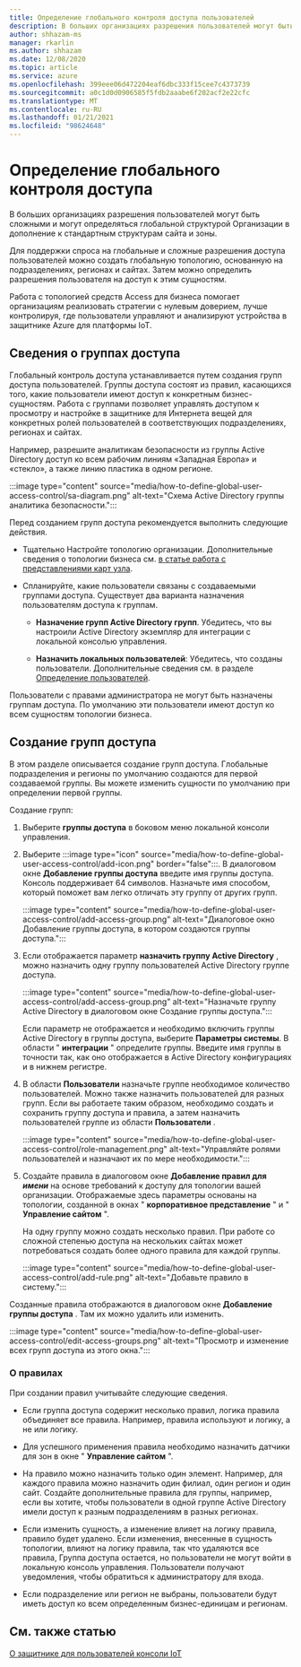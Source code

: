 ```yaml
---
title: Определение глобального контроля доступа пользователей
description: В больших организациях разрешения пользователей могут быть сложными и могут определяться глобальной структурой Организации в дополнение к стандартным структурам сайта и зоны.
author: shhazam-ms
manager: rkarlin
ms.author: shhazam
ms.date: 12/08/2020
ms.topic: article
ms.service: azure
ms.openlocfilehash: 399eee06d472204eaf6dbc333f15cee7c4373739
ms.sourcegitcommit: a0c1d0d0906585f5fdb2aaabe6f202acf2e22cfc
ms.translationtype: MT
ms.contentlocale: ru-RU
ms.lasthandoff: 01/21/2021
ms.locfileid: "98624648"
---
```

# <a name="define-global-access-control"></a>Определение глобального контроля доступа

В больших организациях разрешения пользователей могут быть сложными и могут определяться глобальной структурой Организации в дополнение к стандартным структурам сайта и зоны.

Для поддержки спроса на глобальные и сложные разрешения доступа пользователей можно создать глобальную топологию, основанную на подразделениях, регионах и сайтах. Затем можно определить разрешения пользователя на доступ к этим сущностям.

Работа с топологией средств Access для бизнеса помогает организациям реализовать стратегии с нулевым доверием, лучше контролируя, где пользователи управляют и анализируют устройства в защитнике Azure для платформы IoT.

## <a name="about-access-groups"></a>Сведения о группах доступа

Глобальный контроль доступа устанавливается путем создания групп доступа пользователей. Группы доступа состоят из правил, касающихся того, какие пользователи имеют доступ к конкретным бизнес-сущностям. Работа с группами позволяет управлять доступом к просмотру и настройке в защитнике для Интернета вещей для конкретных ролей пользователей в соответствующих подразделениях, регионах и сайтах.

Например, разрешите аналитикам безопасности из группы Active Directory доступ ко всем рабочим линиям «Западная Европа» и «стекло», а также линию пластика в одном регионе.

:::image type="content" source="media/how-to-define-global-user-access-control/sa-diagram.png" alt-text="Схема Active Directory группы аналитика безопасности.":::

Перед созданием групп доступа рекомендуется выполнить следующие действия.

- Тщательно Настройте топологию организации. Дополнительные сведения о топологии бизнеса см. [в статье работа с представлениями карт узла](how-to-gain-insight-into-global-regional-and-local-threats.md#work-with-site-map-views).

- Спланируйте, какие пользователи связаны с создаваемыми группами доступа. Существует два варианта назначения пользователям доступа к группам.

  - **Назначение групп Active Directory групп**. Убедитесь, что вы настроили Active Directory экземпляр для интеграции с локальной консолью управления.
  
  - **Назначить локальных пользователей**: Убедитесь, что созданы пользователи. Дополнительные сведения см. в разделе [Определение пользователей](how-to-create-and-manage-users.md#define-users).

Пользователи с правами администратора не могут быть назначены группам доступа. По умолчанию эти пользователи имеют доступ ко всем сущностям топологии бизнеса.

## <a name="create-access-groups"></a>Создание групп доступа

В этом разделе описывается создание групп доступа. Глобальные подразделения и регионы по умолчанию создаются для первой создаваемой группы. Вы можете изменить сущности по умолчанию при определении первой группы.

Создание групп:

1. Выберите **группы доступа** в боковом меню локальной консоли управления.

2. Выберите :::image type="icon" source="media/how-to-define-global-user-access-control/add-icon.png" border="false":::. В диалоговом окне **Добавление группы доступа** введите имя группы доступа. Консоль поддерживает 64 символов. Назначьте имя способом, который поможет вам легко отличать эту группу от других групп.

   :::image type="content" source="media/how-to-define-global-user-access-control/add-access-group.png" alt-text="Диалоговое окно Добавление группы доступа, в котором создаются группы доступа.":::

3. Если отображается параметр **назначить группу Active Directory** , можно назначить одну группу пользователей Active Directory группе доступа.

   :::image type="content" source="media/how-to-define-global-user-access-control/add-access-group.png" alt-text="Назначьте группу Active Directory в диалоговом окне Создание группы доступа.":::

   Если параметр не отображается и необходимо включить группы Active Directory в группы доступа, выберите **Параметры системы**. В области " **интеграции** " определите группы. Введите имя группы в точности так, как оно отображается в Active Directory конфигурациях и в нижнем регистре.

5. В области **Пользователи** назначьте группе необходимое количество пользователей. Можно также назначить пользователей для разных групп. Если вы работаете таким образом, необходимо создать и сохранить группу доступа и правила, а затем назначить пользователей группе из области **Пользователи** .

   :::image type="content" source="media/how-to-define-global-user-access-control/role-management.png" alt-text="Управляйте ролями пользователей и назначают их по мере необходимости.":::

6. Создайте правила в диалоговом окне **Добавление правил для *имени*** на основе требований к доступу для топологии вашей организации. Отображаемые здесь параметры основаны на топологии, созданной в окнах " **корпоративное представление** " и " **Управление сайтом** ". 

   На одну группу можно создать несколько правил. При работе со сложной степенью доступа на нескольких сайтах может потребоваться создать более одного правила для каждой группы. 

   :::image type="content" source="media/how-to-define-global-user-access-control/add-rule.png" alt-text="Добавьте правило в систему.":::

Созданные правила отображаются в диалоговом окне **Добавление группы доступа** . Там их можно удалить или изменить.

:::image type="content" source="media/how-to-define-global-user-access-control/edit-access-groups.png" alt-text="Просмотр и изменение всех групп доступа из этого окна.":::

### <a name="about-rules"></a>О правилах

При создании правил учитывайте следующие сведения.

- Если группа доступа содержит несколько правил, логика правила объединяет все правила. Например, правила используют и логику, а не или логику.

- Для успешного применения правила необходимо назначить датчики для зон в окне " **Управление сайтом** ".

- На правило можно назначить только один элемент. Например, для каждого правила можно назначить один филиал, один регион и один сайт. Создайте дополнительные правила для группы, например, если вы хотите, чтобы пользователи в одной группе Active Directory имели доступ к разным подразделениям в разных регионах.

- Если изменить сущность, а изменение влияет на логику правила, правило будет удалено. Если изменения, внесенные в сущность топологии, влияют на логику правила, так что удаляются все правила, Группа доступа остается, но пользователи не могут войти в локальную консоль управления. Пользователи получают уведомления, чтобы обратиться к администратору для входа.

- Если подразделение или регион не выбраны, пользователи будут иметь доступ ко всем определенным бизнес-единицам и регионам.

## <a name="see-also"></a>См. также статью

[О защитнике для пользователей консоли IoT](how-to-create-and-manage-users.md)
